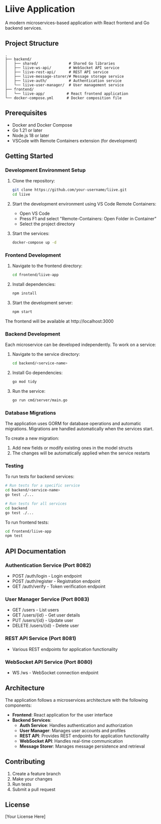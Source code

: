 # Liive Application

A modern microservices-based application with React frontend and Go backend services.

## Project Structure

```
.
├── backend/
│   ├── shared/              # Shared Go libraries
│   ├── liive-ws-api/        # WebSocket API service
│   ├── liive-rest-api/      # REST API service
│   ├── liive-message-storer/# Message storage service
│   ├── liive-auth/          # Authentication service
│   └── liive-user-manager/  # User management service
├── frontend/
│   └── liive-app/          # React frontend application
└── docker-compose.yml      # Docker composition file
```

## Prerequisites

- Docker and Docker Compose
- Go 1.21 or later
- Node.js 18 or later
- VSCode with Remote Containers extension (for development)

## Getting Started

### Development Environment Setup

1. Clone the repository:
   ```bash
   git clone https://github.com/your-username/liive.git
   cd liive
   ```

2. Start the development environment using VS Code Remote Containers:
   - Open VS Code
   - Press F1 and select "Remote-Containers: Open Folder in Container"
   - Select the project directory

3. Start the services:
   ```bash
   docker-compose up -d
   ```

### Frontend Development

1. Navigate to the frontend directory:
   ```bash
   cd frontend/liive-app
   ```

2. Install dependencies:
   ```bash
   npm install
   ```

3. Start the development server:
   ```bash
   npm start
   ```

The frontend will be available at http://localhost:3000

### Backend Development

Each microservice can be developed independently. To work on a service:

1. Navigate to the service directory:
   ```bash
   cd backend/<service-name>
   ```

2. Install Go dependencies:
   ```bash
   go mod tidy
   ```

3. Run the service:
   ```bash
   go run cmd/server/main.go
   ```

### Database Migrations

The application uses GORM for database operations and automatic migrations.
Migrations are handled automatically when the services start.

To create a new migration:

1. Add new fields or modify existing ones in the model structs
2. The changes will be automatically applied when the service restarts

### Testing

To run tests for backend services:

```bash
# Run tests for a specific service
cd backend/<service-name>
go test ./...

# Run tests for all services
cd backend
go test ./...
```

To run frontend tests:

```bash
cd frontend/liive-app
npm test
```

## API Documentation

### Authentication Service (Port 8082)
- POST /auth/login - Login endpoint
- POST /auth/register - Registration endpoint
- GET /auth/verify - Token verification endpoint

### User Manager Service (Port 8083)
- GET /users - List users
- GET /users/{id} - Get user details
- PUT /users/{id} - Update user
- DELETE /users/{id} - Delete user

### REST API Service (Port 8081)
- Various REST endpoints for application functionality

### WebSocket API Service (Port 8080)
- WS /ws - WebSocket connection endpoint

## Architecture

The application follows a microservices architecture with the following components:

- **Frontend**: React application for the user interface
- **Backend Services**:
  - **Auth Service**: Handles authentication and authorization
  - **User Manager**: Manages user accounts and profiles
  - **REST API**: Provides REST endpoints for application functionality
  - **WebSocket API**: Handles real-time communication
  - **Message Storer**: Manages message persistence and retrieval

## Contributing

1. Create a feature branch
2. Make your changes
3. Run tests
4. Submit a pull request

## License

[Your License Here] 